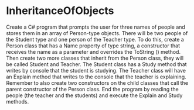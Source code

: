 # InheritanceOfObjects

Create a C# program that prompts the user for three names of people and stores them in an array of Person-type objects. There will be two people of the Student type and one person of the Teacher type.
To do this, create a Person class that has a Name property of type string, a constructor that receives the name as a parameter and overrides the ToString () method.
Then create two more classes that inherit from the Person class, they will be called Student and Teacher. The Student class has a Study method that writes by console that the student is studying. The Teacher class will have an Explain method that writes to the console that the teacher is explaining. Remember to also create two constructors on the child classes that call the parent constructor of the Person class.
End the program by reading the people (the teacher and the students) and execute the Explain and Study methods.
